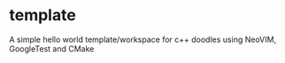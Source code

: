 # template
A simple hello world template/workspace for c++ doodles using NeoVIM, GoogleTest and CMake
